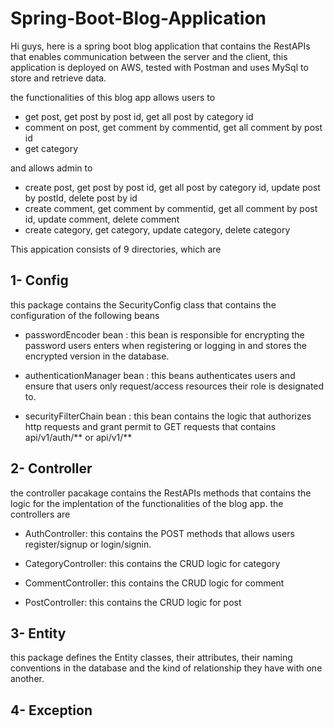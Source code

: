 # Spring-Boot-Blog-Application

Hi guys, here is a spring boot blog application 
that contains the RestAPIs that enables communication between the server and the client,
this application is deployed on AWS, tested with Postman and uses MySql to store and retrieve data.

the functionalities of this blog app allows users to 

- get post, get post by post id, get all post by category id
- comment on post, get comment by commentid, get all comment by post id
- get category

and allows admin to
- create post, get post by post id, get all post by category id, update post by postId, delete post by id
- create comment, get comment by commentid, get all comment by post id, update comment, delete comment
- create category, get category, update category, delete category

This appication consists of 9 directories, which are

## 1- Config

this package contains the SecurityConfig class that contains the configuration of the following beans

- passwordEncoder bean :
this bean is responsible for encrypting the password users enters when registering or logging in and stores the encrypted version in the database.

- authenticationManager bean :
this beans authenticates users and ensure that users only request/access resources their role is designated to.

- securityFilterChain bean :
this bean contains the logic that authorizes http requests and grant permit to GET requests that contains api/v1/auth/** or api/v1/**

## 2- Controller

the controller pacakage contains the RestAPIs methods that contains the logic for the implentation of the functionalities of the blog app.
the controllers are 

- AuthController:
  this contains the POST methods that allows users register/signup or login/signin.
  
- CategoryController:
  this contains the CRUD logic for category
  
- CommentController: 
  this contains the CRUD logic for comment
  
- PostController:
  this contains the CRUD logic for post
  
## 3- Entity

this package defines the Entity classes, their attributes, their naming conventions in the database and the kind of relationship they have with one another.

## 4- Exception

 
 
  
  




